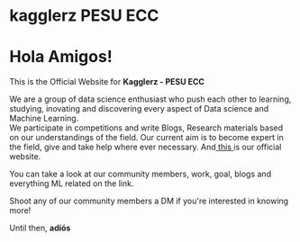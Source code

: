 # kagglerz PESU ECC

<h1> Hola Amigos! </h1>

This is the Official Website for <b>Kagglerz - PESU ECC</b><br/>

We are a group of data science enthusiast who push each other to learning, studying, inovating and discovering every aspect of Data science and Machine Learning.<br />
We participate in competitions and write Blogs, Research materials based on our understandings of the field. Our current aim is to become expert in the field, give and take help where ever necessary.
And<a href="kagglepesuecc.github.io"> this <a>is our official website.  

You can take a look at our community members, work, goal, blogs and everything ML related on the link.

Shoot any of our community members a DM if you're interested in knowing more!

Until then, 
<b>adiós</b>
